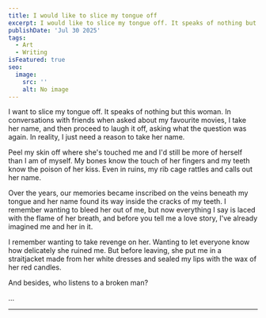 ```yaml
---
title: I would like to slice my tongue off
excerpt: I would like to slice my tongue off. It speaks of nothing but this woman...
publishDate: 'Jul 30 2025'
tags:
  - Art
  - Writing
isFeatured: true
seo:
  image:
    src: ''
    alt: No image
---
```


I want to slice my tongue off. It speaks of nothing but this woman. In conversations with friends when asked about my favourite movies, I take her name, and then proceed to laugh it off, asking what the question was again. In reality, I just need a reason to take her name.

Peel my skin off where she's touched me and I'd still be more of herself than I am of myself. My bones know the touch of her fingers and my teeth know the poison of her kiss. Even in ruins, my rib cage rattles and calls out her name.

Over the years, our memories became inscribed on the veins beneath my tongue and her name found its way inside the cracks of my teeth. I remember wanting to bleed her out of me, but now everything I say is laced with the flame of her breath, and before you tell me a love story, I've already imagined me and her in it. 

I remember wanting to take revenge on her. Wanting to let everyone know how delicately she ruined me. But before leaving, she put me in a straitjacket made from her white dresses and sealed my lips with the wax of her red candles. 

And besides, who listens to a broken man?

…

---
